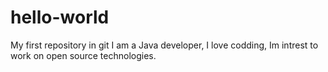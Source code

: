 # hello-world
My first repository in git
I am a Java developer, I love codding, Im intrest to work on open source technologies.
